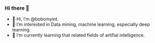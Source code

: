 ### Hi there 👋
- 👋 Hi, I’m @bobomyint.
- 👀 I’m interested in Data mining, machine learning, especially deep learning.
- 🌱 I’m currently learning that related fields of artifial intelligence.

<!--
**bobomyint-ai/bobomyint-ai** is a ✨ _special_ ✨ repository because its `README.md` (this file) appears on your GitHub profile.

Here are some ideas to get you started:

- 🔭 I’m currently working on ...
- 🌱 I’m currently learning ...
- 👯 I’m looking to collaborate on ...
- 🤔 I’m looking for help with ...
- 💬 Ask me about ...
- 📫 How to reach me: ...
- 😄 Pronouns: ...
- 💞️ I’m looking to collaborate on ...
- ⚡ Fun fact: ...
-->
